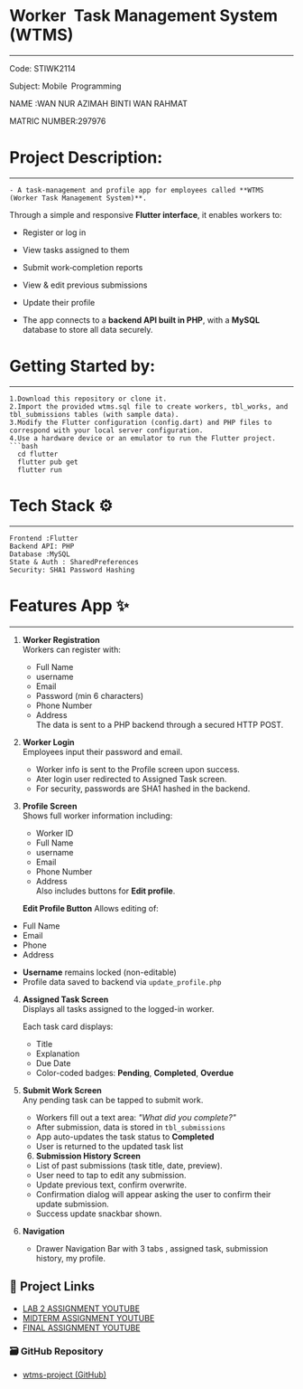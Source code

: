 
# Worker Task Management System (WTMS)
_____________________________________________________

Code: STIWK2114 

Subject: Mobile Programming

NAME :WAN NUR AZIMAH BINTI WAN RAHMAT

MATRIC NUMBER:297976


 # Project Description:
 _____________________________

    - A task‑management and profile app for employees called **WTMS (Worker Task Management System)**.  
   Through a simple and responsive **Flutter interface**, it enables workers to:  
   - Register or log in  
   - View tasks assigned to them  
   - Submit work‑completion reports  
   - View & edit previous submissions  
   - Update their profile  

   - The app connects to a **backend API built in PHP**, with a **MySQL** database to store all data securely.



# Getting Started by:
________________________________

    1.Download this repository or clone it.
    2.Import the provided wtms.sql file to create workers, tbl_works, and tbl_submissions tables (with sample data).
    3.Modify the Flutter configuration (config.dart) and PHP files to correspond with your local server configuration.
    4.Use a hardware device or an emulator to run the Flutter project.
    ```bash
      cd flutter
      flutter pub get
      flutter run


  # Tech Stack ⚙️
__________________________________

    Frontend :Flutter
    Backend API: PHP
    Database :MySQL
    State & Auth : SharedPreferences
    Security: SHA1 Password Hashing
 

# Features App ✨
____________________________________

1. **Worker Registration**  
   Workers can register with:
   - Full Name 
   - username
   - Email  
   - Password (min 6 characters)  
   - Phone Number  
   - Address  
   The data is sent to a PHP backend through a secured HTTP POST.

2. **Worker Login**  
   Employees input their password and email.  
   - Worker info is sent to the Profile screen upon success.  
   - Ater login user redirected to Assigned Task screen.
   - For security, passwords are SHA1 hashed in the backend.


3. **Profile Screen**  
   Shows full worker information including:  
   - Worker ID  
   - Full Name 
   - username  
   - Email  
   - Phone Number  
   - Address  
   Also includes buttons for **Edit profile**.
  
   **Edit Profile Button**
    Allows editing of:
  - Full Name
  - Email
  - Phone
  - Address
   * **Username** remains locked (non-editable)
   * Profile data saved to backend via `update_profile.php`

4. **Assigned Task Screen**  
   Displays all tasks assigned to the logged-in worker.

   Each task card displays:
   - Title  
   - Explanation  
   - Due Date  
   - Color-coded badges: **Pending**, **Completed**, **Overdue**

5. **Submit Work Screen**  
   Any pending task can be tapped to submit work.

   - Workers fill out a text area: _"What did you complete?"_
   - After submission, data is stored in `tbl_submissions`
   - App auto-updates the task status to **Completed**
   - User is returned to the updated task list

   6. **Submission History Screen**  

   - List of past submissions (task title, date, preview).
   - User need to tap to edit any submission.
   - Update previous text, confirm overwrite.
   - Confirmation dialog will appear asking the user to confirm their update submission.
   - Success update snackbar shown.

   
6. **Navigation**  

   - Drawer Navigation Bar with 3 tabs , assigned task, submission history, my profile.



## 🔗 Project Links

- [LAB 2 ASSIGNMENT YOUTUBE](https://www.youtube.com/watch?v=AoQuPAxQTx8)  
- [MIDTERM ASSIGNMENT YOUTUBE](https://www.youtube.com/watch?v=1qvjaIUDGUI)  
- [FINAL ASSIGNMENT YOUTUBE](https://youtu.be/GFx-iY3f0Os?si=QRUuaofjOdP7xZck)

### 🗃 GitHub Repository

- [wtms-project (GitHub)](https://github.com/wnzimah/wtms-project.git)


